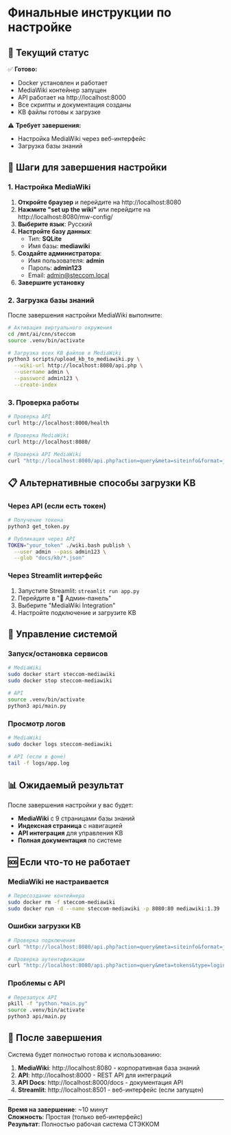 # Финальные инструкции по настройке

## 🎯 Текущий статус

✅ **Готово:**
- Docker установлен и работает
- MediaWiki контейнер запущен
- API работает на http://localhost:8000
- Все скрипты и документация созданы
- KB файлы готовы к загрузке

⚠️ **Требует завершения:**
- Настройка MediaWiki через веб-интерфейс
- Загрузка базы знаний

## 🚀 Шаги для завершения настройки

### 1. Настройка MediaWiki

1. **Откройте браузер** и перейдите на http://localhost:8080
2. **Нажмите "set up the wiki"** или перейдите на http://localhost:8080/mw-config/
3. **Выберите язык**: Русский
4. **Настройте базу данных**:
   - Тип: **SQLite**
   - Имя базы: **mediawiki**
5. **Создайте администратора**:
   - Имя пользователя: **admin**
   - Пароль: **admin123**
   - Email: admin@steccom.local
6. **Завершите установку**

### 2. Загрузка базы знаний

После завершения настройки MediaWiki выполните:

```bash
# Активация виртуального окружения
cd /mnt/ai/cnn/steccom
source .venv/bin/activate

# Загрузка всех KB файлов в MediaWiki
python3 scripts/upload_kb_to_mediawiki.py \
  --wiki-url http://localhost:8080/api.php \
  --username admin \
  --password admin123 \
  --create-index
```

### 3. Проверка работы

```bash
# Проверка API
curl http://localhost:8000/health

# Проверка MediaWiki
curl http://localhost:8080/

# Проверка API MediaWiki
curl "http://localhost:8080/api.php?action=query&meta=siteinfo&format=json"
```

## 📋 Альтернативные способы загрузки KB

### Через API (если есть токен)

```bash
# Получение токена
python3 get_token.py

# Публикация через API
TOKEN="your_token" ./wiki.bash publish \
  --user admin --pass admin123 \
  --glob "docs/kb/*.json"
```

### Через Streamlit интерфейс

1. Запустите Streamlit: `streamlit run app.py`
2. Перейдите в "🔧 Админ-панель"
3. Выберите "MediaWiki Integration"
4. Настройте подключение и загрузите KB

## 🔧 Управление системой

### Запуск/остановка сервисов

```bash
# MediaWiki
sudo docker start steccom-mediawiki
sudo docker stop steccom-mediawiki

# API
source .venv/bin/activate
python3 api/main.py
```

### Просмотр логов

```bash
# MediaWiki
sudo docker logs steccom-mediawiki

# API (если в фоне)
tail -f logs/app.log
```

## 📊 Ожидаемый результат

После завершения настройки у вас будет:

- **MediaWiki** с 9 страницами базы знаний
- **Индексная страница** с навигацией
- **API интеграция** для управления KB
- **Полная документация** по системе

## 🆘 Если что-то не работает

### MediaWiki не настраивается
```bash
# Пересоздание контейнера
sudo docker rm -f steccom-mediawiki
sudo docker run -d --name steccom-mediawiki -p 8080:80 mediawiki:1.39
```

### Ошибки загрузки KB
```bash
# Проверка подключения
curl "http://localhost:8080/api.php?action=query&meta=siteinfo&format=json"

# Проверка аутентификации
curl "http://localhost:8080/api.php?action=query&meta=tokens&type=login&format=json"
```

### Проблемы с API
```bash
# Перезапуск API
pkill -f "python.*main.py"
source .venv/bin/activate
python3 api/main.py
```

## 🎉 После завершения

Система будет полностью готова к использованию:

1. **MediaWiki**: http://localhost:8080 - корпоративная база знаний
2. **API**: http://localhost:8000 - REST API для интеграций
3. **API Docs**: http://localhost:8000/docs - документация API
4. **Streamlit**: http://localhost:8501 - веб-интерфейс (если запущен)

---

**Время на завершение**: ~10 минут  
**Сложность**: Простая (только веб-интерфейс)  
**Результат**: Полностью рабочая система СТЭККОМ
